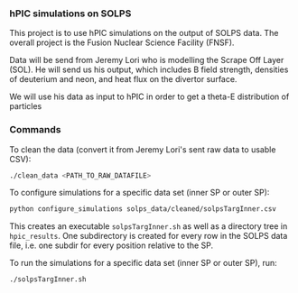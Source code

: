 ### hPIC simulations on SOLPS

This project is to use hPIC simulations on the output of SOLPS data. The
overall project is the Fusion Nuclear Science Facility (FNSF).

Data will be send from Jeremy Lori who is modelling the Scrape Off Layer
(SOL). He will send us his output, which includes B field strength,
densities of deuterium and neon, and heat flux on the divertor surface.

We will use his data as input to hPIC in order to get a theta-E distribution
of particles

### Commands

To clean the data (convert it from Jeremy Lori's sent raw data to usable CSV):
```bash
./clean_data <PATH_TO_RAW_DATAFILE>
```

To configure simulations for a specific data set (inner SP or outer SP):
```bash
python configure_simulations solps_data/cleaned/solpsTargInner.csv
```

This creates an executable `solpsTargInner.sh` as well as a directory tree
in `hpic_results`. One subdirectory is created for every row in the SOLPS
data file, i.e. one subdir for every position relative to the SP.

To run the simulations for a specific data set (inner SP or outer SP), run:
```bash
./solpsTargInner.sh
```
